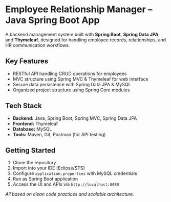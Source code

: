 # Employee Relationship Manager – Java Spring Boot App

A backend management system built with **Spring Boot**, **Spring Data JPA**, and **Thymeleaf**, designed for handling employee records, relationships, and HR communication workflows.

## Key Features
- RESTful API handling CRUD operations for employees
- MVC structure using Spring MVC & Thymeleaf for web interface
- Secure data persistence with Spring Data JPA & MySQL
- Organized project structure using Spring Core modules

## Tech Stack
- **Backend:** Java, Spring Boot, Spring MVC, Spring Data JPA  
- **Frontend:** Thymeleaf  
- **Database:** MySQL  
- **Tools:** Maven, Git, Postman (for API testing)

## Getting Started
1. Clone the repository  
2. Import into your IDE (Eclipse/STS)  
3. Configure `application.properties` with MySQL credentials  
4. Run as Spring Boot application  
5. Access the UI and APIs via `http://localhost:8080`

_All based on clean code practices and scalable architecture._
